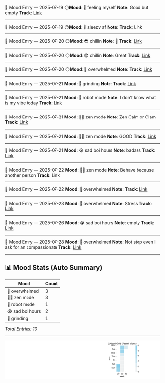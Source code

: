 🧠 Mood Entry — 2025-07-19
😶**Mood**: 🥳 feeling myself
**Note**: Good but empty
**Track**: [Link](https://music.apple.com/us/album/lust-for-life-feat-the-weeknd/1440905176?i=1440905631)

---




🧠 Mood Entry — 2025-07-19
😶**Mood**: 🥱 sleepy af
**Note**: 
**Track**: [Link](https://music.apple.com/us/album/wake-me-up/1709437960?i=1709437963)

---



🧠 Mood Entry — 2025-07-20
😶**Mood**: 😎 chillin
**Note**: 🙂
**Track**: [Link](https://music.apple.com/us/album/chihiro/1732431344?i=1732431353)

---



🧠 Mood Entry — 2025-07-20
😶**Mood**: 😎 chillin
**Note**: Great
**Track**: [Link](https://music.apple.com/us/album/chihiro/1732431344?i=1732431353)

---



🧠 Mood Entry — 2025-07-20
😶**Mood**: 🤯 overwhelmed
**Note**: 
**Track**: [Link](https://music.apple.com/us/album/i-can-die-now/1735241727?i=1735241734)

---



🧠 Mood Entry — 2025-07-21
**Mood**: 😤 grinding
**Note**: 
**Track**: [Link]()

---



🧠 Mood Entry — 2025-07-21
**Mood**: 🤖 robot mode
**Note**: I don’t know what is my vibe today
**Track**: [Link]()

---



🧠 Mood Entry — 2025-07-21
**Mood**: 🧘‍♂️ zen mode
**Note**: Zen Calm or Clam
**Track**: [Link]()

---



🧠 Mood Entry — 2025-07-21
**Mood**: 🧘‍♂️ zen mode
**Note**: GOOD
**Track**: [Link]()

---



🧠 Mood Entry — 2025-07-21
**Mood**: 😭 sad boi hours
**Note**: badass
**Track**: [Link]()

---



🧠 Mood Entry — 2025-07-22
**Mood**: 🧘‍♂️ zen mode
**Note**: Behave because another person
**Track**: [Link]()

---



🧠 Mood Entry — 2025-07-22
**Mood**: 🤯 overwhelmed
**Note**: 
**Track**: [Link]()

---



🧠 Mood Entry — 2025-07-23
**Mood**: 🤯 overwhelmed
**Note**: Stress
**Track**: [Link]()

---



🧠 Mood Entry — 2025-07-26
**Mood**: 😭 sad boi hours
**Note**: empty
**Track**: [Link]()

---



🧠 Mood Entry — 2025-07-28
**Mood**: 🤯 overwhelmed
**Note**: Not stop even I ask for an compassionate
**Track**: [Link]()

---

## 📊 Mood Stats (Auto Summary)

| Mood               | Count |
|--------------------|-------|
| 🤯 overwhelmed      |     3 |
| 🧘‍♂️ zen mode      |     3 |
| 🤖 robot mode       |     1 |
| 😭 sad boi hours    |     2 |
| 😤 grinding         |     1 |

_Total Entries: 10_

---

![Mood Chart](assets/mood-chart.png)

